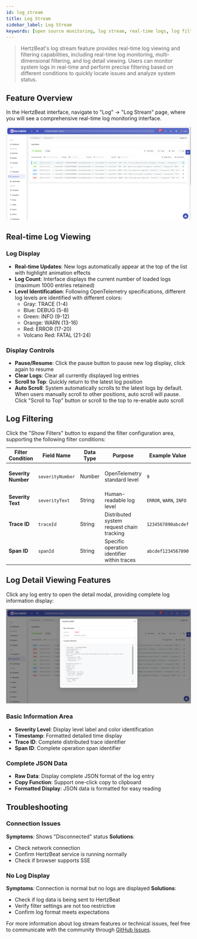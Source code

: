 ```yaml
---
id: log_stream
title: Log Stream
sidebar_label: Log Stream
keywords: [open source monitoring, log stream, real-time logs, log filtering]
---
```


> HertzBeat's log stream feature provides real-time log viewing and filtering capabilities, including real-time log monitoring, multi-dimensional filtering, and log detail viewing. Users can monitor system logs in real-time and perform precise filtering based on different conditions to quickly locate issues and analyze system status.

## Feature Overview

In the HertzBeat interface, navigate to "Log" -> "Log Stream" page, where you will see a comprehensive real-time log monitoring interface.

![log_stream](/img/docs/help/log_stream_en.png)

## Real-time Log Viewing

### Log Display

- **Real-time Updates**: New logs automatically appear at the top of the list with highlight animation effects
- **Log Count**: Interface displays the current number of loaded logs (maximum 1000 entries retained)
- **Level Identification**: Following OpenTelemetry specifications, different log levels are identified with different colors:
  - Gray: TRACE (1-4)
  - Blue: DEBUG (5-8)  
  - Green: INFO (9-12)
  - Orange: WARN (13-16)
  - Red: ERROR (17-20)
  - Volcano Red: FATAL (21-24)

### Display Controls

- **Pause/Resume**: Click the pause button to pause new log display, click again to resume
- **Clear Logs**: Clear all currently displayed log entries
- **Scroll to Top**: Quickly return to the latest log position
- **Auto Scroll**: System automatically scrolls to the latest logs by default. When users manually scroll to other positions, auto scroll will pause. Click "Scroll to Top" button or scroll to the top to re-enable auto scroll

## Log Filtering

Click the "Show Filters" button to expand the filter configuration area, supporting the following filter conditions:

| Filter Condition | Field Name | Data Type | Purpose | Example Value | Use Case |
|------------------|------------|-----------|---------|---------------|----------|
| **Severity Number** | `severityNumber` | Number | OpenTelemetry standard level | `9` | Filter by numeric level precisely |
| **Severity Text** | `severityText` | String | Human-readable log level | `ERROR`, `WARN`, `INFO` | Quick filtering by level |
| **Trace ID** | `traceId` | String | Distributed system request chain tracking | `1234567890abcdef` | Trace analysis, request flow analysis |
| **Span ID** | `spanId` | String | Specific operation identifier within traces | `abcdef1234567890` | Microservice call analysis |

## Log Detail Viewing Features

Click any log entry to open the detail modal, providing complete log information display:

![log_entry_details](/img/docs/help/log_stream_log_entry_details.png)

### Basic Information Area

- **Severity Level**: Display level label and color identification
- **Timestamp**: Formatted detailed time display
- **Trace ID**: Complete distributed trace identifier
- **Span ID**: Complete operation span identifier

### Complete JSON Data

- **Raw Data**: Display complete JSON format of the log entry
- **Copy Function**: Support one-click copy to clipboard
- **Formatted Display**: JSON data is formatted for easy reading

## Troubleshooting

### Connection Issues

**Symptoms**: Shows "Disconnected" status
**Solutions**:

- Check network connection
- Confirm HertzBeat service is running normally
- Check if browser supports SSE

### No Log Display

**Symptoms**: Connection is normal but no logs are displayed
**Solutions**:

- Check if log data is being sent to HertzBeat
- Verify filter settings are not too restrictive
- Confirm log format meets expectations

For more information about log stream features or technical issues, feel free to communicate with the community through [GitHub Issues](https://github.com/apache/hertzbeat/issues).
